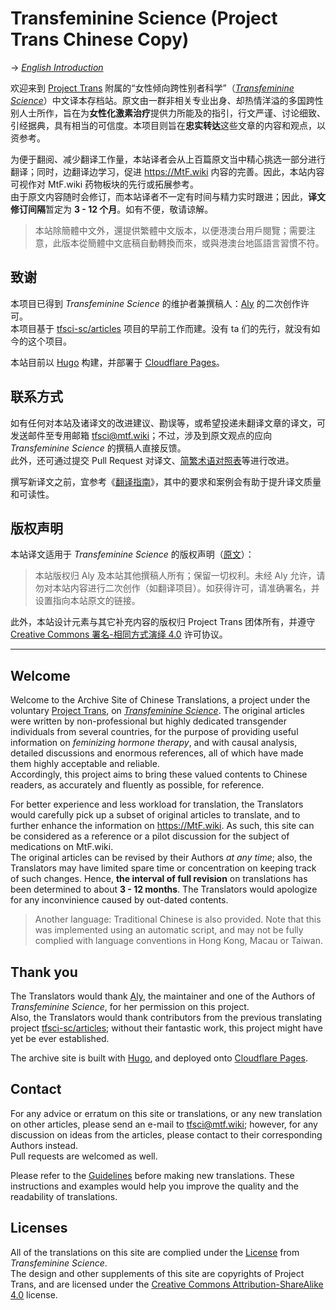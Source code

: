 # Transfeminine Science (Project Trans Chinese Copy)

→ *[English Introduction](#welcome)*

欢迎来到 [Project Trans][team] 附属的“女性倾向跨性别者科学”（*[Transfeminine Science][origin]*）中文译本存档站。原文由一群非相关专业出身、却热情洋溢的多国跨性别人士所作，旨在为**女性化激素治疗**提供力所能及的指引，行文严谨、讨论细致、引经据典，具有相当的可信度。本项目则旨在**忠实转达**这些文章的内容和观点，以资参考。

为便于翻阅、减少翻译工作量，本站译者会从上百篇原文当中精心挑选一部分进行翻译；同时，边翻译边学习，促进 <https://MtF.wiki> 内容的完善。因此，本站内容可视作对 MtF.wiki 药物板块的先行或拓展参考。\
由于原文内容随时会修订，而本站译者不一定有时间与精力实时跟进；因此，**译文修订间隔**暂定为 **3 - 12 个月**。如有不便，敬请谅解。

> 本站除簡體中文外，還提供繁體中文版本，以便港澳台用戶閱覽；需要注意，此版本從簡體中文底稿自動轉換而來，或與港澳台地區語言習慣不符。

## 致谢

本项目已得到 *Transfeminine Science* 的维护者兼撰稿人：[Aly][aly] 的二次创作许可。\
本项目基于 [tfsci-sc/articles][origin-cn] 项目的早前工作而建。没有 ta 们的先行，就没有如今的这个项目。

本站目前以 [Hugo][hugo] 构建，并部署于 [Cloudflare Pages][site-url]。

## 联系方式

如有任何对本站及诸译文的改进建议、勘误等，或希望投递未翻译文章的译文，可发送邮件至专用邮箱 <tfsci@mtf.wiki>；不过，涉及到原文观点的应向 *Transfeminine Science* 的撰稿人直接反馈。\
此外，还可通过提交 Pull Request 对译文、[简繁术语对照表](scripts/CustomTW.txt)等进行改进。

撰写新译文之前，宜参考《[翻译指南][guideline]》，其中的要求和案例会有助于提升译文质量和可读性。

## 版权声明

本站译文适用于 *Transfeminine Science* 的版权声明（[原文][license]）：

> 本站版权归 Aly 及本站其他撰稿人所有；保留一切权利。未经 Aly 允许，请勿对本站内容进行二次创作（如翻译项目）。如获得许可，请准确署名，并设置指向本站原文的链接。

此外，本站设计元素与其它补充内容的版权归 Project Trans 团体所有，并遵守 [Creative Commons 署名-相同方式演绎 4.0][license2] 许可协议。

--------

## Welcome

Welcome to the Archive Site of Chinese Translations, a project under the voluntary [Project Trans][team], on *[Transfeminine Science][origin]*. The original articles were written by non-professional but highly dedicated transgender individuals from several countries, for the purpose of providing useful information on *feminizing hormone therapy*, and with causal analysis, detailed discussions and enormous references, all of which have made them highly acceptable and reliable.\
Accordingly, this project aims to bring these valued contents to Chinese readers, as accurately and fluently as possible, for reference.

For better experience and less workload for translation, the Translators would carefully pick up a subset of original articles to translate, and to further enhance the information on <https://MtF.wiki>. As such, this site can be considered as a reference or a pilot discussion for the subject of medications on MtF.wiki.\
The original articles can be revised by their Authors *at any time*; also, the Translators may have limited spare time or concentration on keeping track of such changes. Hence, **the interval of full revision** on translations has been determined to about **3 - 12 months**. The Translators would apologize for any inconvinience caused by out-dated contents.

> Another language: Traditional Chinese is also provided. Note that this was implemented using an automatic script, and may not be fully complied with language conventions in Hong Kong, Macau or Taiwan.

## Thank you

The Translators would thank [Aly][aly], the maintainer and one of the Authors of *Transfeminine Science*, for her permission on this project.\
Also, the Translators would thank contributors from the previous translating project [tfsci-sc/articles][origin-cn]; without their fantastic work, this project might have yet be ever established.

The archive site is built with [Hugo][hugo], and deployed onto [Cloudflare Pages][site-url].

## Contact

For any advice or erratum on this site or translations, or any new translation on other articles, please send an e-mail to <tfsci@mtf.wiki>; however, for any discussion on ideas from the articles, please contact to their corresponding Authors instead.\
Pull requests are welcomed as well.

Please refer to the [Guidelines][guideline] before making new translations. These instructions and examples would help you improve the quality and the readability of translations.

## Licenses

All of the translations on this site are complied under the [License][license] from *Transfeminine Science*.\
The design and other supplements of this site are copyrights of Project Trans, and are licensed under the [Creative Commons Attribution-ShareAlike 4.0][license2] license.

[team]: https://project-trans.org
[origin]: https://transfemscience.org
[aly]: https://transfemscience.org/about/#aly
[origin-cn]: https://github.com/tfsci-sc/articles
[hugo]: https://gohugo.io
[site-url]: https://tfsci.mtf.wiki
[license]: LICENSE.md
[license2]: https://creativecommons.org/licenses/by-sa/4.0/
[guideline]: https://tfsci.mtf.wiki/misc/newcomer-guidelines/